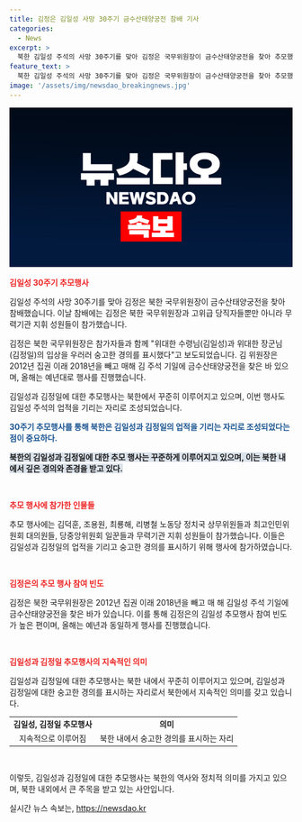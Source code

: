 ```yaml
---
title: 김정은 김일성 사망 30주기 금수산태양궁전 참배 기사
categories:
  - News
excerpt: >
  북한 김일성 주석의 사망 30주기를 맞아 김정은 국무위원장이 금수산태양궁전을 찾아 추모했다. 매체는 참배에 당 정치국 상무위원들과 국회 대의원, 무력기관 지휘 성원들이 참가했다고 보도했다. 김정은 국무위원장은 참가자들과 함께 선대들에 경의를 표시했다. 북한은 김 위원장 독자 우상화를 강조하면서 어느정도의 축소 우려가 있었지만, 올해는 예년과 같이 행사를 진행했다.
feature_text: >
  북한 김일성 주석의 사망 30주기를 맞아 김정은 국무위원장이 금수산태양궁전을 찾아 추모했다. 매체는 참배에 당 정치국 상무위원들과 국회 대의원, 무력기관 지휘 성원들이 참가했다고 보도했다. 김정은 국무위원장은 참가자들과 함께 선대들에 경의를 표시했다. 북한은 김 위원장 독자 우상화를 강조하면서 어느정도의 축소 우려가 있었지만, 올해는 예년과 같이 행사를 진행했다.
image: '/assets/img/newsdao_breakingnews.jpg'
---
```


<p><img src="/assets/img/newsdao_breakingnews.jpg" alt="implanttips 속보" /></p>

<p><b><span style="color: #ee2323;">김일성 30주기 추모행사</span></b></p>

<p>김일성 주석의 사망 30주기를 맞아 김정은 북한 국무위원장이 금수산태양궁전을 찾아 참배했습니다. 이날 참배에는 김정은 북한 국무위원장과 고위급 당직자들뿐만 아니라 무력기관 지휘 성원들이 참가했습니다. </p>

<p>김정은 북한 국무위원장은 참가자들과 함께 "위대한 수령님(김일성)과 위대한 장군님(김정일)의 입상을 우러러 숭고한 경의를 표시했다"고 보도되었습니다. 김 위원장은 2012년 집권 이래 2018년을 빼고 매해 김 주석 기일에 금수산태양궁전을 찾은 바 있으며, 올해는 예년대로 행사를 진행했습니다.</p>

<p>김일성과 김정일에 대한 추모행사는 북한에서 꾸준히 이루어지고 있으며, 이번 행사도 김일성 주석의 업적을 기리는 자리로 조성되었습니다. </p>

<p><b><span style="color: #1a5490;">30주기 추모행사를 통해 북한은 김일성과 김정일의 업적을 기리는 자리로 조성되었다는 점이 중요하다.</span></b></p>

<p><b><span style="background-color: #21538527;">북한의 김일성과 김정일에 대한 추모 행사는 꾸준하게 이루어지고 있으며, 이는 북한 내에서 깊은 경의와 존경을 받고 있다.</span></b></p>

<p data-ke-size="size16">&nbsp;</p>

<p><b><span style="color: #ee2323;">추모 행사에 참가한 인물들</span></b></p>

<p>추모 행사에는 김덕훈, 조용원, 최룡해, 리병철 노동당 정치국 상무위원들과 최고인민위원회 대의원들, 당중앙위원회 일꾼들과 무력기관 지휘 성원들이 참가했습니다. 이들은 김일성과 김정일의 업적을 기리고 숭고한 경의를 표시하기 위해 행사에 참가하였습니다.</p>

<p data-ke-size="size16">&nbsp;</p>

<p><b><span style="color: #ee2323;">김정은의 추모 행사 참여 빈도</span></b></p>

<p>김정은 북한 국무위원장은 2012년 집권 이래 2018년을 빼고 매 해 김일성 주석 기일에 금수산태양궁전을 찾은 바가 있습니다. 이를 통해 김정은의 김일성 추모행사 참여 빈도가 높은 편이며, 올해는 예년과 동일하게 행사를 진행했습니다.</p>

<p data-ke-size="size16">&nbsp;</p>

<p><b><span style="color: #ee2323;">김일성과 김정일 추모행사의 지속적인 의미</span></b></p>

<p>김일성과 김정일에 대한 추모행사는 북한 내에서 꾸준히 이루어지고 있으며, 김일성과 김정일에 대한 숭고한 경의를 표시하는 자리로서 북한에서 지속적인 의미를 갖고 있습니다. </p>

<table>
  <tr>
    <td style="text-align: center; height: 17px;"><b>김일성, 김정일 추모행사</b></td>
    <td style="text-align: center; height: 17px;"><b>의미</b></td>
  </tr>
  <tr>
    <td style="text-align: center; height: 17px;">지속적으로 이루어짐</td>
    <td style="text-align: center; height: 17px;">북한 내에서 숭고한 경의를 표시하는 자리</td>
  </tr>
</table>

<p data-ke-size="size16">&nbsp;</p>

<p>이렇듯, 김일성과 김정일에 대한 추모행사는 북한의 역사와 정치적 의미를 가지고 있으며, 북한 내외에서 큰 주목을 받고 있는 사안입니다.</p>
실시간 뉴스 속보는, <a href="https://newsdao.kr" rel="dofollow">https://newsdao.kr</a>


